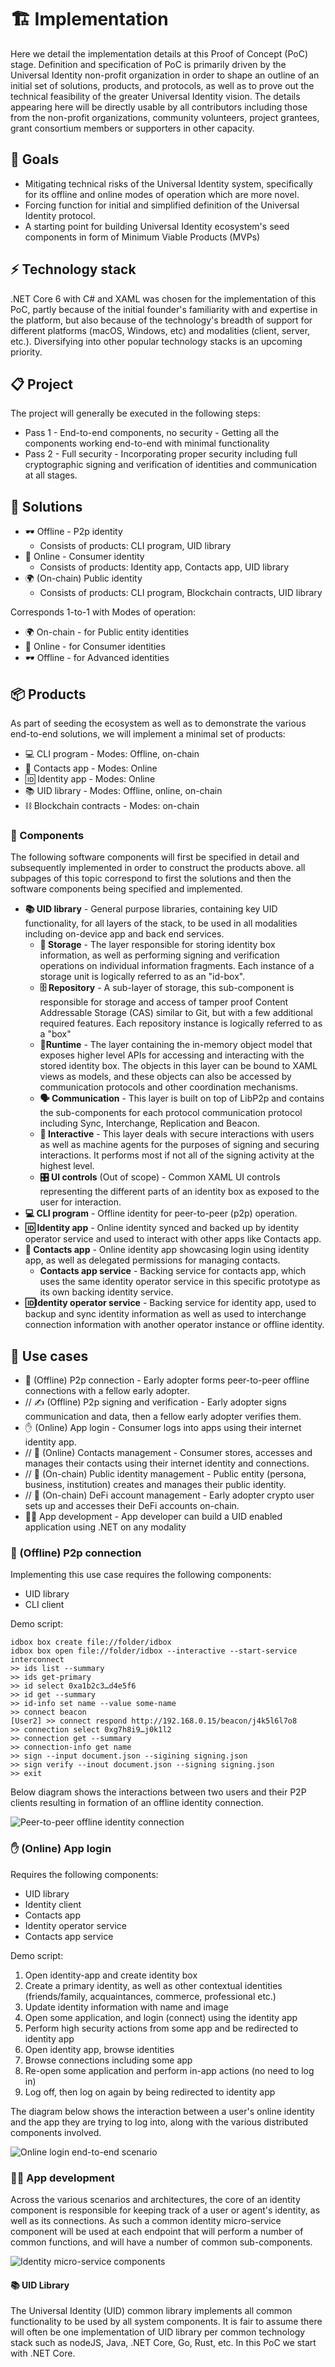 # 🏗 Implementation

Here we detail the implementation details at this Proof of Concept (PoC) stage. Definition and specification of PoC is primarily driven by the Universal Identity non-profit organization in order to shape an outline of an initial set of solutions, products, and protocols, as well as to prove out the technical feasibility of the greater Universal Identity vision. The details appearing here will be directly usable by all contributors including those from the non-profit organizations, community volunteers, project grantees, grant consortium members or supporters in other capacity.

## 🎯 Goals

* Mitigating technical risks of the Universal Identity system, specifically for its offline and online modes of operation which are more novel.
* Forcing function for initial and simplified definition of the Universal Identity protocol.
* A starting point for building Universal Identity ecosystem's seed components in form of Minimum Viable Products (MVPs)

## ⚡️ Technology stack

.NET Core 6 with C# and XAML was chosen for the implementation of this PoC, partly because of the initial founder's familiarity with and expertise in the platform, but also because of the technology's breadth of support for different platforms (macOS, Windows, etc) and modalities (client, server, etc.). Diversifying into other popular technology stacks is an upcoming priority.

## 📋 Project

The project will generally be executed in the following steps:

* Pass 1 - End-to-end components, no security - Getting all the components working end-to-end with minimal functionality
* Pass 2 - Full security -  Incorporating proper security including full cryptographic signing and verification of identities and communication at all stages.

## 🧩 Solutions

* 🕶 Offline - P2p identity
  * Consists of products: CLI program, UID library
* 📡 Online - Consumer identity
  * Consists of products: Identity app, Contacts app, UID library
* 🌍 (On-chain) Public identity
  * Consists of products: CLI program, Blockchain contracts, UID library

Corresponds 1-to-1 with Modes of operation:

* 🌍 On-chain - for Public entity identities
* 📡 Online - for Consumer identities
* 🕶 Offline - for Advanced identities

## 📦 Products

As part of seeding the ecosystem as well as to demonstrate the various end-to-end solutions, we will implement a minimal set of products:

* 💻 CLI program - Modes: Offline, on-chain
* 👥 Contacts app - Modes: Online
* 🆔 Identity app - Modes: Online
* 📚 UID library - Modes: Offline, online, on-chain
* ⛓ Blockchain contracts - Modes: on-chain

### 🧱 Components

The following software components will first be specified in detail and subsequently implemented  in order to construct the products above. all subpages of this topic correspond to first the solutions and then the software components being specified and implemented.

* **📚 UID library** - General purpose libraries, containing key UID functionality, for all layers of the stack, to be used in all modalities including on-device app and back end services.
  * **💾 Storage** - The layer responsible for storing identity box information, as well as performing signing and verification operations on individual information fragments. Each instance of a storage unit is logically referred to as an "id-box".
  * **🗄 Repository** - A sub-layer of storage, this sub-component is responsible for storage and access of tamper proof Content Addressable Storage (CAS) similar to Git, but with a few additional required features. Each repository instance is logically referred to as a "box"
  * **🏃Runtime** - The layer containing the in-memory object model that exposes higher level APIs for accessing and interacting with the stored identity box. The objects in this layer can be bound to XAML views as models, and these objects can also be accessed by communication protocols and other coordination mechanisms.
  * **🗣 Communication** - This layer is built on top of LibP2p and contains the sub-components for each protocol communication protocol including Sync, Interchange, Replication and Beacon.
  * **🤳 Interactive** - This layer deals with secure interactions with users as well as machine agents for the purposes of signing and securing interactions. It performs most if not all of the signing activity at the highest level.
  * **🎛  UI controls** (Out of scope) - Common XAML UI controls representing the different parts of an identity box as exposed to the user for interaction.
* **💻 CLI program** - Offline identity for peer-to-peer (p2p) operation.
* **🆔 Identity app** - Online identity synced and backed up by identity operator service and used to interact with other apps like Contacts app.
* **📇 Contacts app** - Online identity app showcasing login using identity app, as well as delegated permissions for managing contacts.
  * **Contacts app service** - Backing service for contacts app, which uses the same identity operator service in this specific prototype as its own backing identity service.
* **🆔Identity operator service** - Backing service for identity app, used to backup and sync identity information as well as used to interchange connection information with another operator instance or offline identity.

## 💪 Use cases

* 🔌 (Offline) P2p connection - Early adopter forms peer-to-peer offline connections with a fellow early adopter.
* // ✍️ (Offline) P2p signing and verification - Early adopter signs communication and data, then a fellow early adopter verifies them.
* ✋ (Online) App login - Consumer logs into apps using their internet identity app.
* // 👥 (Online) Contacts management - Consumer stores, accesses and manages their contacts using their internet identity and connections.
* // 📢 (On-chain) Public identity management - Public entity (persona, business, institution) creates and manages their public identity.
* // 💸 (On-chain) DeFi account management - Early adopter crypto user sets up and accesses their DeFi accounts on-chain.
* 🧑‍💻 App development - App developer can build a UID enabled application using .NET on any modality

### 🔌 (Offline) P2p connection

Implementing this use case requires the following components:

* UID library
* CLI client

Demo script:

```
idbox box create file://folder/idbox
idbox box open file://folder/idbox --interactive --start-service interconnect
>> ids list --summary
>> ids get-primary
>> id select 0xa1b2c3…d4e5f6
>> id get --summary
>> id-info set name --value some-name
>> connect beacon
[User2] >> connect respond http://192.168.0.15/beacon/j4k5l6l7o8
>> connection select 0xg7h8i9…j0k1l2
>> connection get --summary
>> connection-info get name
>> sign --input document.json --sigining signing.json
>> sign verify --inout document.json --signing signing.json
>> exit
```

Below diagram shows the interactions between two users and their P2P clients resulting in formation of an offline identity connection.

![Peer-to-peer offline identity connection](../../code/images/offline-e2e-interaction.png)

### ✋ (Online) App login&#x20;

Requires the following components:

* UID library
* Identity client
* Contacts app
* Identity operator service
* Contacts app service

Demo script:

1. Open identity-app and create identity box
2. Create a primary identity, as well as other contextual identities (friends/family, acquaintances, commerce, professional etc.)
3. Update identity information with name and image
4. Open some application, and login (connect) using the identity app
5. Perform high security actions from some app and be redirected to identity app
6. Open identity app, browse identities
7. Browse connections including some app
8. Re-open some application and perform in-app actions (no need to log in)
9. Log off, then log on again by being redirected to identity app

The diagram below shows the interaction between a user's online identity and the app they are trying to log into, along with the various distributed components involved.

![Online login end-to-end scenario](../../code/images/online-e2e-interaction.png)

### 🧑‍💻 App development

Across the various scenarios and architectures, the core of an identity component is responsible for keeping track of a user or agent's identity, as well as its connections. As such a common identity micro-service component will be used at each endpoint that will perform a number of common functions, and will have a number of common sub-components.

![Identity micro-service components](../../code/images/common-component.png)

#### 📚 UID Library

The Universal Identity (UID) common library implements all common functionality to be used by all system components. It is fair to assume there will often be one implementation of UID library per common technology stack such as nodeJS, Java, .NET Core, Go, Rust, etc. In this PoC we start with .NET Core.
